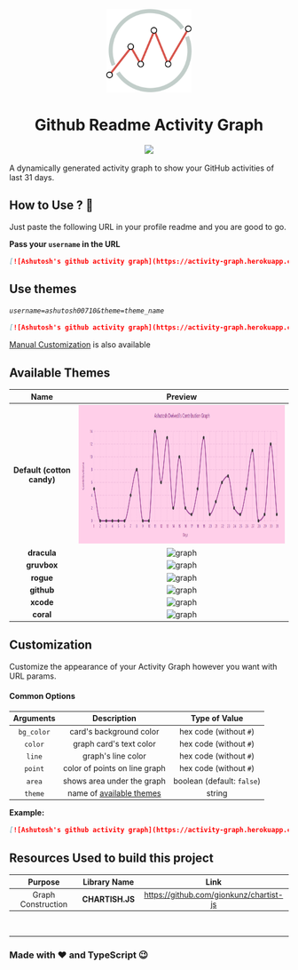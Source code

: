 <p align="center">
    <img src="asset/logo.svg" height="150">
</p>

<h1 align="center">Github Readme Activity Graph</h1>

<p align="center">
    <img src="https://emoji.gg/assets/emoji/5643_github_octocat.png" height=100></img>
</p>

A dynamically generated activity graph to show your GitHub activities of last 31 days.

## How to Use ? 🤔

Just paste the following URL in your profile readme and you are good to go.

**Pass your `username` in the URL**

```md
[![Ashutosh's github activity graph](https://activity-graph.herokuapp.com/graph?username=Ashutosh00710)](https://github.com/ashutosh00710/github-readme-activity-graph)
```

## Use themes

_`username=ashutosh00710&theme=theme_name`_

```md
[![Ashutosh's github activity graph](https://activity-graph.herokuapp.com/graph?username=Ashutosh00710&theme=dracula)](https://github.com/ashutosh00710/github-readme-activity-graph)
```

[Manual Customization](#customization) is also available

## Available Themes

|            Name            |                                                       Preview                                                       |
| :------------------------: | :-----------------------------------------------------------------------------------------------------------------: |
| **Default (cotton candy)** |                <img src="./asset/default.svg" height=250 alt="graph"/>                |
|        **dracula**         | <img src="https://activity-graph.herokuapp.com/graph?username=Ashutosh00710&theme=dracula" height=250 alt="graph"/> |
|        **gruvbox**         | <img src="https://activity-graph.herokuapp.com/graph?username=Ashutosh00710&theme=gruvbox" height=250 alt="graph"/> |
|         **rogue**          |  <img src="https://activity-graph.herokuapp.com/graph?username=Ashutosh00710&theme=rogue" height=250 alt="graph"/>  |
|         **github**         | <img src="https://activity-graph.herokuapp.com/graph?username=Ashutosh00710&theme=github" height=250 alt="graph"/>  |
|         **xcode**          |  <img src="https://activity-graph.herokuapp.com/graph?username=Ashutosh00710&theme=xcode" height=250 alt="graph"/>  |
|         **coral**          |  <img src="https://activity-graph.herokuapp.com/graph?username=Ashutosh00710&theme=coral" height=250 alt="graph"/>  |

## Customization

Customize the appearance of your Activity Graph however you want with URL params.

#### Common Options

| Arguments  |                  Description                  |       Type of Value        |
| :--------: | :-------------------------------------------: | :------------------------: |
| `bg_color` |            card's background color            |   hex code (without `#`)   |
|  `color`   |            graph card's text color            |   hex code (without `#`)   |
|   `line`   |              graph's line color               |   hex code (without `#`)   |
|  `point`   |         color of points on line graph         |   hex code (without `#`)   |
|   `area`   |          shows area under the graph           | boolean (default: `false`) |
|  `theme`   | name of [available themes](#available-themes) |           string           |

**Example:**

```md
[![Ashutosh's github activity graph](https://activity-graph.herokuapp.com/graph?username=ashutosh00710&bg_color=f4fa9c&color=17b978&line=17b978&point=17b978&area=true)](https://github.com/ashutosh00710/github-readme-activity-graph)
```

## Resources Used to build this project

|      Purpose       |  Library Name   |                   Link                    |
| :----------------: | :-------------: | :---------------------------------------: |
| Graph Construction | **CHARTISH.JS** | <https://github.com/gionkunz/chartist-js> |

</br>
<hr/>

### Made with ❤ and TypeScript 😉
